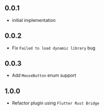 ## 0.0.1

* initial implementation

## 0.0.2

* Fix `Failed to load dynamic library` bug

## 0.0.3

* Add `MouseButton` enum support

## 1.0.0

* Refactor plugin using `Flutter Rust Bridge`